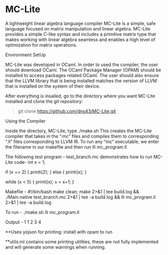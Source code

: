 # MC-Lite
A lightweight linear algebra language compiler
MC-Lite is a simple, safe language focused on matrix manipulation and linear algebra. MC-Lite provides a simple C-like syntax and includes a primitive matrix type that makes working with linear algebra seamless and enables a high level of optimization for matrix operations.

Environment SetUp

MC-Lite was developed in OCaml. In order to used the compiler, the user should download OCaml. The OCaml Package Manager (OPAM) should be installed to access packages related OCaml. The user should also ensure that the LLVM library that is being installed matches the version of LLVM that is installed on the system of their device.

After everything is insalled, go to the directory where you want MC-Lite installed and clone the git repository:

>git clone https://github.com/dns43/MC-Lite.git

Using the Compiler

Inside the directory, MC-Lite, type ./make.sh
This creates the MC-Lite compiler that takes in the “.mc” files and compiles them to corresponding “.ll” files corresponding to LLVM IR. To run any “mc” executable, we enter the filename in our makefile and then run lli mc_program.ll

The following test program - test_branch.mc  demonstrates how to run MC-Lite code- int x = 1;

if (x == 2) {
  printi(2);
} else {
  printi(x);
}

while (x < 5) {
  printi(x);
  x = x+1;
}


Makefile -
#!/bin/bash
make clean;
make 2>&1 | tee build.log && ./Main.native test_branch.mc 2>&1 | tee -a build.log && lli mc_program.ll 2>&1 | tee -a build.log

To run -
./make.sh
lli mc_program.ll

Output -
1
1
2
3
4

**Uses yojson for printing: install with opam to run

**utils.ml contains some printing utilities, these are not fully implemented and will generate some warnings when running.
